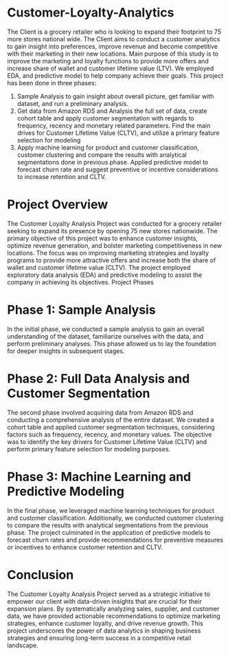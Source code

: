# Customer-Loyalty-Analytics

The Client is a grocery retailer who is looking to expand their footprint to 75 more stores national wide. The Client aims to conduct a customer analytics to gain insight into preferences, improve revenue and become competitive with their marketing in their new locations. Main purpose of this study is to improve the marketing and loyalty functions to provide more offers and increase share of wallet and customer lifetime value (LTV). We employed EDA, and predictive model to help company achieve their goals. 
This project has been done in three phases:
 1. Sample Analysis to gain insight about overall picture, get familiar with dataset, and run a preliminary analysis. 
 2. Get data from Amazon RDS and Analysis the full set of data, create cohort table and apply customer segmentation with regards to frequency, recency and monetary related parameters. Find the main drives for Customer Lifetime Value (CLTV), and utilize a primary feature selection for modeling
3.  Apply machine learning for product and customer classification, customer clustering and compare the results with analytical segmentations done in previous phase. Applied predictive model to forecast churn rate and suggest preventive or incentive considerations to increase retention and CLTV. 

# Project Overview

The Customer Loyalty Analysis Project was conducted for a grocery retailer seeking to expand its presence by opening 75 new stores nationwide. The primary objective of this project was to enhance customer insights, optimize revenue generation, and bolster marketing competitiveness in new locations. The focus was on improving marketing strategies and loyalty programs to provide more attractive offers and increase both the share of wallet and customer lifetime value (CLTV). The project employed exploratory data analysis (EDA) and predictive modeling to assist the company in achieving its objectives.
Project Phases
# Phase 1: Sample Analysis

In the initial phase, we conducted a sample analysis to gain an overall understanding of the dataset, familiarize ourselves with the data, and perform preliminary analyses. This phase allowed us to lay the foundation for deeper insights in subsequent stages.
# Phase 2: Full Data Analysis and Customer Segmentation

The second phase involved acquiring data from Amazon RDS and conducting a comprehensive analysis of the entire dataset. We created a cohort table and applied customer segmentation techniques, considering factors such as frequency, recency, and monetary values. The objective was to identify the key drivers for Customer Lifetime Value (CLTV) and perform primary feature selection for modeling purposes.
# Phase 3: Machine Learning and Predictive Modeling

In the final phase, we leveraged machine learning techniques for product and customer classification. Additionally, we conducted customer clustering to compare the results with analytical segmentations from the previous phase. The project culminated in the application of predictive models to forecast churn rates and provide recommendations for preventive measures or incentives to enhance customer retention and CLTV.
# Conclusion

The Customer Loyalty Analysis Project served as a strategic initiative to empower our client with data-driven insights that are crucial for their expansion plans. By systematically analyzing sales, supplier, and customer data, we have provided actionable recommendations to optimize marketing strategies, enhance customer loyalty, and drive revenue growth. This project underscores the power of data analytics in shaping business strategies and ensuring long-term success in a competitive retail landscape.
